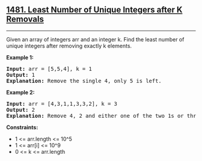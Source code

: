 <h2><a href="https://leetcode.com/problems/least-number-of-unique-integers-after-k-removals">1481. Least Number of Unique Integers after K Removals</a></h2>
<hr>
<p>Given an array of integers arr and an integer k. Find the least number of unique integers after removing exactly k elements.</p>
<p><strong>Example 1:</strong></p>
<pre>
<strong>Input:</strong> arr = [5,5,4], k = 1
<strong>Output:</strong> 1
<strong>Explanation:</strong> Remove the single 4, only 5 is left.
</pre>
<p><strong>Example 2:</strong></p>
<pre>
<strong>Input:</strong> arr = [4,3,1,1,3,3,2], k = 3
<strong>Output:</strong> 2
<strong>Explanation:</strong> Remove 4, 2 and either one of the two 1s or three 3s. 1 and 3 will be left.
</pre>
<p><strong>Constraints:</strong></p>
<ul>
<li>1 <= arr.length <= 10^5</li>
<li>1 <= arr[i] <= 10^9</li>
<li>0 <= k <= arr.length</li>
</ul>
